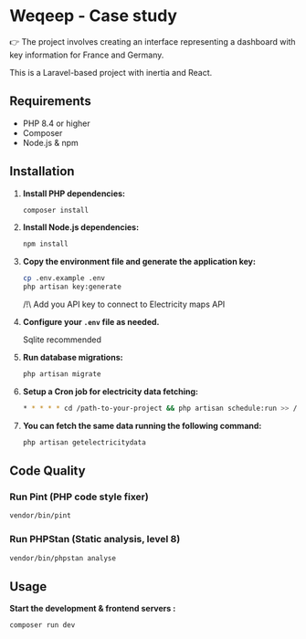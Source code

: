 # Weqeep - Case study

👉 The project involves creating an interface representing a dashboard with key information for France and Germany.

This is a Laravel-based project with inertia and React.

## Requirements

- PHP 8.4 or higher
- Composer
- Node.js & npm

## Installation

1. **Install PHP dependencies:**
   ```sh
   composer install
   ```

2. **Install Node.js dependencies:**
   ```sh
   npm install
   ```

3. **Copy the environment file and generate the application key:**
   ```sh
   cp .env.example .env
   php artisan key:generate
   ```
   /!\ Add you API key to connect to Electricity maps API

4. **Configure your `.env` file as needed.**

    Sqlite recommended


5. **Run database migrations:**
   ```sh
   php artisan migrate
   ```
6. **Setup a Cron job for electricity data fetching:**
   ```sh
   * * * * * cd /path-to-your-project && php artisan schedule:run >> /dev/null 2>&1
   ```
7. **You can fetch the same data running the following command:**
   ```sh
   php artisan getelectricitydata
   ```

## Code Quality

### Run Pint (PHP code style fixer)

```sh
vendor/bin/pint
```

### Run PHPStan (Static analysis, level 8)

```sh
vendor/bin/phpstan analyse
```

## Usage

**Start the development & frontend servers :**
```sh
composer run dev
```
